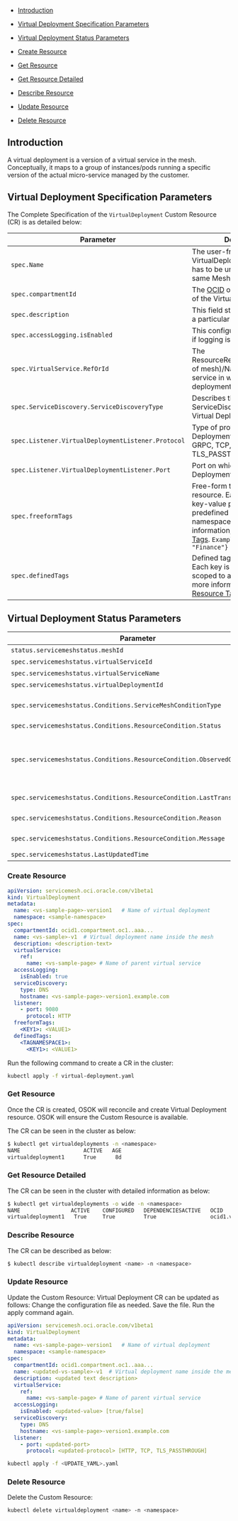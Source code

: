 - [Introduction](#introduction)

- [Virtual Deployment Specification Parameters](#virtual-deployment-specification-parameters)

- [Virtual Deployment Status Parameters](#virtual-deployment-status-parameters)

- [Create Resource](#create-resource)

- [Get Resource](#get-resource)

- [Get Resource Detailed](#get-resource-detailed)

- [Describe Resource](#describe-resource)

- [Update Resource](#update-resource)

- [Delete Resource](#delete-resource)

## Introduction
A virtual deployment is a version of a virtual service in the mesh. Conceptually, it maps to a group of instances/pods running a specific version of the actual micro-service managed by the customer. 

## Virtual Deployment Specification Parameters
The Complete Specification of the `VirtualDeployment` Custom Resource (CR) is as detailed below:

| Parameter                          | Description                                                         | Type   | Mandatory |
| ---------------------------------- | ------------------------------------------------------------------- | ------ | --------- |
| `spec.Name` | The user-friendly name for the VirtualDeployment. The name has to be unique within the same Mesh. | string | yes       |
| `spec.compartmentId` | The [OCID](https://docs.cloud.oracle.com/Content/General/Concepts/identifiers.htm) of the compartment of the VirtualDeployment. | string | yes       |
| `spec.description` |  This field stores description of a particular Virtual Deployment  | string | no       |
| `spec.accessLogging.isEnabled`| This configuration determines if logging is enabled  | boolean    | no       |
| `spec.VirtualService.RefOrId` | The ResourceRef(name,namespace of mesh)/Name of virtual service in which this virtual deployment is created.  | struct | yes       |
| `spec.ServiceDiscovery.ServiceDiscoveryType` | Describes the ServiceDiscoveryType for Virtual Deployment. [`DNS`] | enum | yes       |
| `spec.Listener.VirtualDeploymentListener.Protocol` | Type of protocol used in Virtual Deployment. [HTTP, HTTP2, GRPC, TCP, TLS_PASSTHROUGH] | enum | yes       |
| `spec.Listener.VirtualDeploymentListener.Port` | Port on which Virtual Deployment is running.  | int | yes       |
| `spec.freeformTags` | Free-form tags for this resource. Each tag is a simple key-value pair with no predefined name, type, or namespace. For more information, see [Resource Tags](https://docs.oracle.com/iaas/Content/General/Concepts/resourcetags.htm). `Example: {"Department": "Finance"}` | map[string]string  | no |
| `spec.definedTags` | Defined tags for this resource. Each key is predefined and scoped to a namespace. For more information, see [Resource Tags](https://docs.oracle.com/iaas/Content/General/Concepts/resourcetags.htm). | map[string]map[string]string | no |

## Virtual Deployment Status Parameters

| Parameter                          | Description                                                         | Type   | Mandatory |
| ---------------------------------- | ------------------------------------------------------------------- | ------ | --------- |
| `status.servicemeshstatus.meshId` | The [OCID](https://docs.cloud.oracle.com/Content/General/Concepts/identifiers.htm) of Mesh resources | string | yes       |
| `spec.servicemeshstatus.virtualServiceId` | The [OCID](https://docs.cloud.oracle.com/Content/General/Concepts/identifiers.htm) of the Virtual Service resource | string | yes       |
| `spec.servicemeshstatus.virtualServiceName` | The name of the Virtual Service resource | string | yes       |
| `spec.servicemeshstatus.virtualDeploymentId` | The [OCID](https://docs.cloud.oracle.com/Content/General/Concepts/identifiers.htm) of the Virtual Deployment resource | string | yes       |
| `spec.servicemeshstatus.Conditions.ServiceMeshConditionType` | Indicates status of the service mesh resource in the control-plane. Allowed values are [`ServiceMeshActive`, `ServiceMeshDependenciesActive`,`ServiceMeshConfigured`] | enum | yes       |
| `spec.servicemeshstatus.Conditions.ResourceCondition.Status` | status of the condition, one of True, False, Unknown. | string | yes       |
| `spec.servicemeshstatus.Conditions.ResourceCondition.ObservedGeneration` | observedGeneration represents the .metadata.generation that the condition was set based upon. For instance, if metadata.generation is currently 12, but the status.conditions[x].observedGeneration is 9, the condition is out of date with respect to the current state of the instance. | int | yes       |
| `spec.servicemeshstatus.Conditions.ResourceCondition.LastTransitionTime` | lastTransitionTime is the last time the condition transitioned from one status to another. | struct | yes       |
| `spec.servicemeshstatus.Conditions.ResourceCondition.Reason` | reason contains a programmatic identifier indicating the reason for the condition's last transition. | string | yes       |
| `spec.servicemeshstatus.Conditions.ResourceCondition.Message` | message is a human readable message indicating details about the transition. | string | yes       |
| `spec.servicemeshstatus.LastUpdatedTime` | Time when resource was last updated in operator | time.Time | no       |


### Create Resource

```yaml
apiVersion: servicemesh.oci.oracle.com/v1beta1
kind: VirtualDeployment
metadata:
  name: <vs-sample-page>-version1   # Name of virtual deployment
  namespace: <sample-namespace>
spec:
  compartmentId: ocid1.compartment.oc1..aaa...
  name: <vs-sample>-v1  # Virtual deployment name inside the mesh
  description: <description-text>
  virtualService:
    ref:
      name: <vs-sample-page> # Name of parent virtual service
  accessLogging:
    isEnabled: true
  serviceDiscovery:
    type: DNS
    hostname: <vs-sample-page>-version1.example.com
  listener:
    - port: 9080
      protocol: HTTP
  freeformTags:
    <KEY1>: <VALUE1>
  definedTags:
    <TAGNAMESPACE1>:
      <KEY1>: <VALUE1>
```

Run the following command to create a CR in the cluster:
```sh
kubectl apply -f virtual-deployment.yaml
```

### Get Resource
Once the CR is created, OSOK will reconcile and create Virtual Deployment resource. OSOK will ensure the Custom Resource is available.

The CR can be seen in the cluster as below:
```sh
$ kubectl get virtualdeployments -n <namespace>
NAME                    ACTIVE   AGE
virtualdeployment1      True      8d
```

### Get Resource Detailed
The CR can be seen in the cluster with detailed information as below:
```sh
$ kubectl get virtualdeployments -o wide -n <namespace>
NAME                ACTIVE    CONFIGURED   DEPENDENCIESACTIVE   OCID                                                                                           AGE
virtualdeployment1   True     True         True                 ocid1.virtualdeployment.oc1.iad.amaaaaaazueyztqasspcu6d4kh3fvcdsj6lzzawbl63a3ytus3ogzxwaejta   8d
```

### Describe Resource
The CR can be described as below:
```sh
$ kubectl describe virtualdeployment <name> -n <namespace>
```

### Update Resource
Update the Custom Resource:
Virtual Deployment CR can be updated as follows:
Change the configuration file as needed.
Save the file.
Run the apply command again.

```yaml
apiVersion: servicemesh.oci.oracle.com/v1beta1
kind: VirtualDeployment
metadata:
  name: <vs-sample-page>-version1   # Name of virtual deployment
  namespace: <sample-namespace>
spec:
  compartmentId: ocid1.compartment.oc1..aaa...
  name: <updated-vs-sample>-v1  # Virtual deployment name inside the mesh
  description: <updated text description>
  virtualService:
    ref:
      name: <vs-sample-page> # Name of parent virtual service
  accessLogging:
    isEnabled: <updated-value> [true/false]
  serviceDiscovery:
    type: DNS
    hostname: <vs-sample-page>-version1.example.com
  listener:
    - port: <updated-port> 
      protocol: <updated-protocol> [HTTP, TCP, TLS_PASSTHROUGH]

```

```sh
kubectl apply -f <UPDATE_YAML>.yaml
```

### Delete Resource
Delete the Custom Resource:
```sh
kubectl delete virtualdeployment <name> -n <namespace>
```
